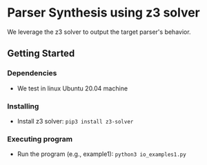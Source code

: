 # Parser Synthesis using z3 solver

We leverage the z3 solver to output the target parser's behavior. 

<!-- ## Description

An in-depth paragraph about your project and overview of use. -->

## Getting Started

### Dependencies

* We test in linux Ubuntu 20.04 machine 

### Installing

* Install z3 solver: ```pip3 install z3-solver```

### Executing program

* Run the program (e.g., example1): ```python3 io_examples1.py```
<!-- * Step-by-step bullets
```
code blocks for commands
``` -->

<!-- ## Help

Any advise for common problems or issues.
```
command to run if program contains helper info
``` -->



